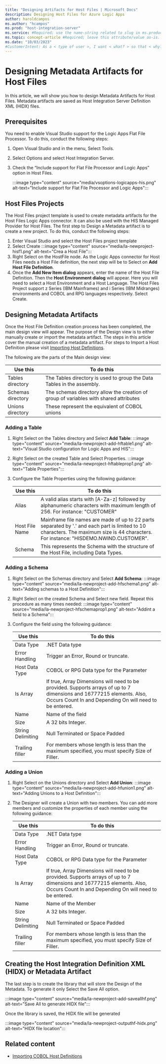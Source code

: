 ```yaml
---
title: "Designing Artifacts for Host Files | Microsoft Docs"
description: Designing Host Files for Azure Logic Apps
author: haroldcampos
ms.author: "hcampos"
ms.prod: "host-integration-server"
ms.service: #Required; use the name-string related to slug in ms.product/ms.service
ms.topic: concept-article #Required; leave this attribute/value as-is.
ms.date: "10/03/2023"
#CustomerIntent: As a < type of user >, I want < what? > so that < why? >.
---
```


# <verb>Designing Metadata Artifacts for Host Files <noun>

In this article, we will show you how to design Metadata Artifacts for Host Files. Metadata artifacts are saved as Host Integration Server Definition XML (HIDX) files.

## Prerequisites

You need to enable Visual Studio support for the Logic Apps Flat File Processor. To do this, conduct the following steps:

1. Open Visual Studio and in the menu, Select Tools. 
1. Select Options and select Host Integration Server. 
1. Check the  “Include support for Flat File Processor and Logic Apps” option in Host Files.

   :::image type="content" source="media/vsoptions-logicapps-his.png" alt-text="Include support for Flat File Processor and Logic Apps":::

## Host Files Projects

The Host Files project template is used to create metadata artifacts for the Host Files Logic Apps connector. It can also be used with the HIS Managed Provider for Host Files. The first step to Design a Metadata artifact is to create a new project. To do this, conduct the following steps:

1. Enter Visual Studio and select the Host Files project template
1. Select Create
   :::image type="content" source="media/la-newproject-hisf1.png" alt-text="Crea a Host File":::
1. Right Select on the HostFile node. As the Logic Apps connector for Host Files needs a Host File definition, the next step will be to Select on **Add Host File Definition**.
1. Once the **Add New Item dialog** appears, enter the name of the Host File Definition. Then the **Host Environment dialog** will appear. Here you will need to select a Host Environment and a Host Language. The Host Files Project support z Series (IBM Mainframes) and i Series (IBM Midranges) environments and COBOL and RPG languages respectively. Select Create.

## Designing Metadata Artifacts

Once the Host File Definition creation process has been completed, the main design view will appear. The purpose of the Design view is to either manually create or import the metadata artifact. The steps in this article cover the manual creation of a metadata artifact. For steps to Import a Host Definition please visit [Importing Host Definitions](application-integration-importhostdefs.md).

The following are the parts of the Main design view:

   |Use this  |To do this  |
   |---------|---------|
   |Tables directory     |     The  Tables directory is used to group the Data Tables in the assembly.     |
   |Schemas directory     |         The schemas directory allow the creation of group of variables with shared attributes|
   |Unions directory     |         These represent the equivalent of COBOL unions|

### Adding a Table

1. Right Select on the Tables directory and Select **Add Table**:
   :::image type="content" source="media/la-newproject-add-hftable1.png" alt-text="Visual Studio configuration for Logic Apps and HIS":::
1. Right Select on the created Table and Select Properties.
   :::image type="content" source="media/la-newproject-hftableprop1.png" alt-text="Table Properties":::
1. Configure the Table Properties using the following guidance:

   |Use this  |To do this  |
   |---------|---------|
   |Alias     |  A valid alias starts with [A-Za-z] followed by alphanumeric characters with maximum length of 256. For instance: "CUSTOMER"      |
   |Host File Name     | Mainframe file names are made of up to 22 parts separated by '.' and each part is limited to 10 characters. The maximum size is 44 characters.     For instance: "HISDEMO.NWIND.CUSTOMER".|
   |Schema     |    This represents the Schema with the structure of the Host File, including Data Types.     |

### Adding a Schema

1. Right Select on the Schemas directory and Select **Add Schema**:
   :::image type="content" source="media/la-newproject-add-hfschema1.png" alt-text="Adding schemas to a Host Definition":::
1. Right Select on the created Schema and Select new field. Repeat this procedure as many times needed:
   :::image type="content" source="media/la-newproject-hfschemaprop1.png" alt-text="Addint a field to a Schema":::
1. Configure the field using the following guidance:

   |Use this  |To do this  |
   |---------|---------|
   |Data Type     | .NET Data type          |
   |Error Handling     |    Trigger an Error, Round or truncate.     |
   |Host Data Type     |COBOL or RPG Data type for the Parameter         |
   |Is Array     |   If true, Array Dimensions will need to be provided. Supports arrays of up to 7 dimensions and 16777215 elements. Also, Occurs Count In and Depending On will need to be entered.    |
   |Name     |   Name of the field      |
   |Size     |      A 32 bits Integer.   |
   |String Delimiting     |      Null Terminated or Space Padded   |
   |Trailing filler     |    For members whose length is less than the maximum specified, you must specify Size of Filler.     |

### Adding a Union

1. Right Select on the Unions directory and Select **Add Union**:
   :::image type="content" source="media/la-newproject-add-hfunion1.png" alt-text="Adding Unions to a Host Definition":::
1. The Designer will create a Union with two members. You can add more members and customize the properties of each member using the following guidance:

   |Use this  |To do this  |
   |---------|---------|
   |Data Type     | .NET Data type          |
   |Error Handling     |    Trigger an Error, Round or truncate.     |
   |Host Data Type     |COBOL or RPG Data type for the Parameter         |
   |Is Array     |   If true, Array Dimensions will need to be provided. Supports arrays of up to 7 dimensions and 16777215 elements. Also, Occurs Count In and Depending On will need to be entered.    |
   |Name     |   Name of the Member      |
   |Size     |      A 32 bits Integer.   |
   |String Delimiting     |      Null Terminated or Space Padded   |
   |Trailing filler     |    For members whose length is less than the maximum specified, you must specify Size of Filler.     |

## Creating the Host Integration Definition XML (HIDX) or Metadata Artifact

The last step is to create the library that will store the Design of the Metadata. To generate it only Select the Save All option.

   :::image type="content" source="media/la-newproject-add-saveallhf.png" alt-text="Save All to generate HIDX file":::

Once the library is saved, the HIDX file will be generated

   :::image type="content" source="media/la-newproject-outputhf-hidx.png" alt-text="HIDX file location":::

## Related content

- [Importing COBOL Host Definitions](application-integration-importhostdefs.md)
